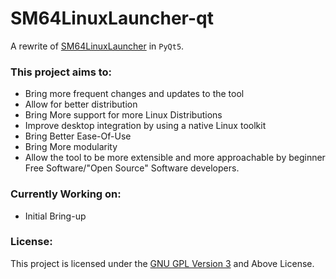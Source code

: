# SM64LinuxLauncher-qt

A rewrite of [SM64LinuxLauncher](https://github.com/Bloxxel64/SM64LinuxLauncher) in `PyQt5`.

### **This project aims to:**
* Bring more frequent changes and updates to the tool
* Allow for better distribution
* Bring More support for more Linux Distributions
* Improve desktop integration by using a native Linux toolkit
* Bring Better Ease-Of-Use
* Bring More modularity
* Allow the tool to be more extensible and more approachable by beginner Free Software/"Open Source" Software developers.

### **Currently Working on**:
* Initial Bring-up

### **License**:
This project is licensed under the [GNU GPL Version 3](https://www.gnu.org/licenses/gpl-3.0.html) and Above License.
